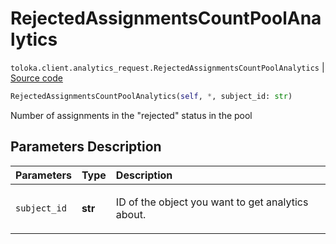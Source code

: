 # RejectedAssignmentsCountPoolAnalytics
`toloka.client.analytics_request.RejectedAssignmentsCountPoolAnalytics` | [Source code](https://github.com/Toloka/toloka-kit/blob/v1.1.1/src/client/analytics_request.py#L94)

```python
RejectedAssignmentsCountPoolAnalytics(self, *, subject_id: str)
```

Number of assignments in the "rejected" status in the pool

## Parameters Description

| Parameters | Type | Description |
| :----------| :----| :-----------|
`subject_id`|**str**|<p>ID of the object you want to get analytics about.</p>
